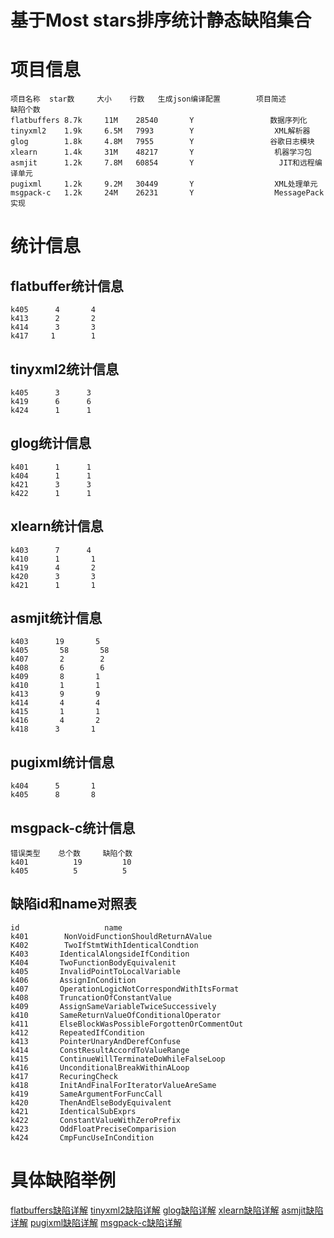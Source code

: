 基于Most stars排序统计静态缺陷集合
=================================

# 项目信息
    项目名称  star数     大小    行数   生成json编译配置        项目简述          缺陷个数  
    flatbuffers 8.7k     11M    28540       Y                 数据序列化
    tinyxml2    1.9k     6.5M   7993        Y                  XML解析器
    glog        1.8k     4.8M   7955        Y                 谷歌日志模块
    xlearn      1.4k     31M    48217       Y                  机器学习包
    asmjit      1.2k     7.8M   60854       Y                   JIT和远程编译单元
    pugixml     1.2k     9.2M   30449       Y                  XML处理单元
    msgpack-c   1.2k     24M    26231       Y                  MessagePack实现
# 统计信息
## flatbuffer统计信息
    k405      4       4
    k413      2       2
    k414      3       3
    k417     1        1
## tinyxml2统计信息
    k405      3      3
    k419      6      6
    k424      1      1
## glog统计信息
    k401      1      1
    k404      1      1
    k421      3      3
    k422      1      1
## xlearn统计信息
    k403      7      4
    k410      1       1
    k419      4       2
    k420      3       3
    k421      1       1
## asmjit统计信息
    k403      19       5
    k405       58       58
    k407       2        2
    k408       6        6
    k409       8       1
    k410       1       1
    k413       9       9
    k414       4       4
    k415       1       1
    k416       4       2
    k418      3       1
## pugixml统计信息
    k404      5       1
    k405      8       8
## msgpack-c统计信息
    错误类型    总个数     缺陷个数
    k401          19         10
    k405          5          5
## 缺陷id和name对照表
    id                   name
    k401        NonVoidFunctionShouldReturnAValue
    K402        TwoIfStmtWithIdenticalCondtion
    K403       IdenticalAlongsideIfCondition
    K404       TwoFunctionBodyEquivalenit
    k405       InvalidPointToLocalVariable
    k406       AssignInCondition
    k407       OperationLogicNotCorrespondWithItsFormat
    k408       TruncationOfConstantValue
    k409       AssignSameVariableTwiceSuccessively
    k410       SameReturnValueOfConditionalOperator
    k411       ElseBlockWasPossibleForgottenOrCommentOut
    k412       RepeatedIfCondition
    k413       PointerUnaryAndDerefConfuse
    k414       ConstResultAccordToValueRange
    k415       ContinueWillTerminateDoWhileFalseLoop
    k416       UnconditionalBreakWithinALoop
    k417       RecuringCheck
    k418       InitAndFinalForIteratorValueAreSame
    k419       SameArgumentForFuncCall
    k420       ThenAndElseBodyEquivalent
    k421       IdenticalSubExprs
    k422       ConstantValueWithZeroPrefix
    k423       OddFloatPreciseComparision
    k424       CmpFuncUseInCondition

# 具体缺陷举例
[flatbuffers缺陷详解](flatbuffer.md)
[tinyxml2缺陷详解](tinyxml2.md)
[glog缺陷详解](glog.md)
[xlearn缺陷详解](xlearn.md)
[asmjit缺陷详解](asmjit.md)
[pugixml缺陷详解](pugixml.md)
[msgpack-c缺陷详解](msgpack-c.md)
